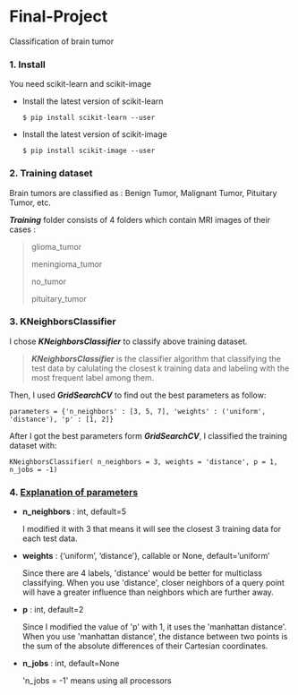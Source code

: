 # Final-Project
Classification of brain tumor



### 1. Install
You need scikit-learn and scikit-image 

* Install the latest version of scikit-learn


      $ pip install scikit-learn --user

* Install the latest version of scikit-image


      $ pip install scikit-image --user



### 2. Training dataset

Brain tumors are classified as : Benign Tumor, Malignant Tumor, Pituitary Tumor, etc.

***Training*** folder consists of 4 folders which contain MRI images of their cases :

> glioma_tumor
> 
> meningioma_tumor
> 
> no_tumor
> 
> pituitary_tumor


### 3. KNeighborsClassifier

I chose ***KNeighborsClassifier*** to classify above training dataset.

> ***KNeighborsClassifier*** is the classifier algorithm that classifying the test data by calulating the closest k training data and labeling with the most frequent label among them.

Then, I used ***GridSearchCV*** to find out the best parameters as follow:


    parameters = {'n_neighbors' : [3, 5, 7], 'weights' : ('uniform', 'distance'), 'p' : [1, 2]}


After I got the best parameters form ***GridSearchCV***, I classified the training dataset with:


    KNeighborsClassifier( n_neighbors = 3, weights = 'distance', p = 1, n_jobs = -1)



### 4. [Explanation of parameters](https://scikit-learn.org/stable/modules/generated/sklearn.neighbors.KNeighborsClassifier.html#sklearn.neighbors.KNeighborsClassifier.kneighbors)


* **n_neighbors** : int, default=5

  I modified it with 3 that means it will see the closest 3 training data for each test data.
  
  
* **weights** : {‘uniform’, ‘distance’}, callable or None, default=’uniform’
   
  Since there are 4 labels, 'distance' would be better for multiclass classifying.
  When you use 'distance', closer neighbors of a query point will have a greater influence than neighbors which are further away.

* **p** : int, default=2

   Since I modified the value of 'p' with 1, it uses the 'manhattan distance'.
   When you use 'manhattan distance', the distance between two points is the sum of the absolute differences of their Cartesian coordinates.

* **n_jobs** : int, default=None

  'n_jobs = -1' means using all processors 

